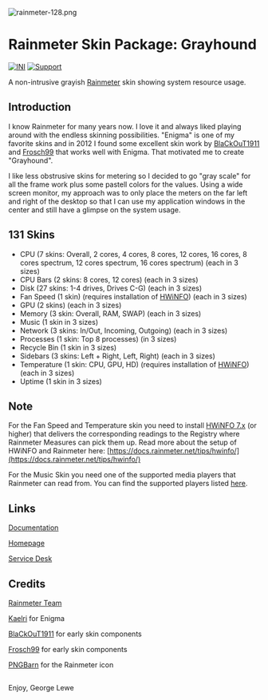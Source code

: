 ![rainmeter-128.png](https://bytebucket.org/ravatar/%7Bbd8fd59d-eafd-4ba0-82d6-c8c91bcb31c4%7D?ts=2748439)

# Rainmeter Skin Package: Grayhound

[![INI](https://img.shields.io/badge/Language-INI-informational.svg)](https://en.wikipedia.org/wiki/INI_file)
[![Support](https://img.shields.io/badge/Supported-yes-009900.svg)](https://georgelewe.atlassian.net/servicedesk/customer/portal/5)

A non-intrusive grayish [Rainmeter](https://www.rainmeter.net/) skin showing system resource usage.

## Introduction

I know Rainmeter for many years now. I love it and always liked playing around with the endless skinning possibilities. "Enigma" is one of my favorite skins and in 2012 I found some excellent skin work by [BlaCkOuT1911](http://blackout1911.deviantart.com/) and [Frosch99](http://frosch99.deviantart.com/) that works well with Enigma. That motivated me to create "Grayhound".

I like less obstrusive skins for metering so I decided to go "gray scale" for all the frame work plus some pastell colors for the values. Using a wide screen monitor, my approach was to only place the meters on the far left and right of the desktop so that I can use my application windows in the center and still have a glimpse on the system usage.

## 131 Skins

-   CPU (7 skins: Overall, 2 cores, 4 cores, 8 cores, 12 cores, 16 cores, 8 cores spectrum, 12 cores spectrum, 16 cores spectrum) (each in 3 sizes)
-   CPU Bars (2 skins: 8 cores, 12 cores) (each in 3 sizes)
-   Disk (27 skins: 1-4 drives, Drives C-G) (each in 3 sizes)
-   Fan Speed (1 skin) (requires installation of [HWiNFO](https://www.hwinfo.com/)) (each in 3 sizes)
-   GPU (2 skins) (each in 3 sizes)
-   Memory (3 skin: Overall, RAM, SWAP) (each in 3 sizes)
-   Music (1 skin in 3 sizes)
-   Network (3 skins: In/Out, Incoming, Outgoing) (each in 3 sizes)
-   Processes (1 skin: Top 8 processes) (in 3 sizes)
-   Recycle Bin (1 skin in 3 sizes)
-   Sidebars (3 skins: Left + Right, Left, Right) (each in 3 sizes)
-   Temperature (1 skin: CPU, GPU, HD) (requires installation of [HWiNFO](https://www.hwinfo.com/)) (each in 3 sizes)
-   Uptime (1 skin in 3 sizes)

## Note

For the Fan Speed and Temperature skin you need to install [HWiNFO 7.x](https://www.hwinfo.com/) (or higher) that delivers the corresponding readings to the Registry where Rainmeter Measures can pick them up.
Read more about the setup of HWiNFO and Rainmeter here: [https://docs.rainmeter.net/tips/hwinfo/](https://docs.rainmeter.net/tips/hwinfo/)

For the Music Skin you need one of the supported media players that Rainmeter can read from. You can find the supported players listed [here](https://docs.rainmeter.net/manual/measures/nowplaying/).

## Links

[Documentation](https://lewe.gitbook.io/rainmeter-skin-grayhound/)

[Homepage](https://www.lewe.com/)

[Service Desk](https://georgelewe.atlassian.net/servicedesk/customer/portal/5)

## Credits

[Rainmeter Team](https://www.rainmeter.net/)

[Kaelri](https://www.deviantart.com/kaelri) for Enigma

[BlaCkOuT1911](http://blackout1911.deviantart.com/) for early skin components

[Frosch99](http://frosch99.deviantart.com/) for early skin components

[PNGBarn](https://www.pngbarn.com/png-image-phdsw) for the Rainmeter icon

##

Enjoy,
George Lewe
